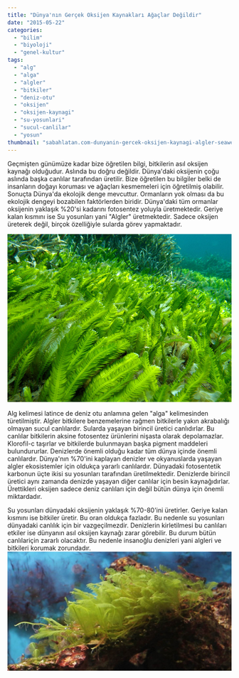 ```yaml
---
title: "Dünya'nın Gerçek Oksijen Kaynakları Ağaçlar Değildir"
date: "2015-05-22"
categories: 
  - "bilim"
  - "biyoloji"
  - "genel-kultur"
tags: 
  - "alg"
  - "alga"
  - "algler"
  - "bitkiler"
  - "deniz-otu"
  - "oksijen"
  - "oksijen-kaynagi"
  - "su-yosunlari"
  - "sucul-canlilar"
  - "yosun"
thumbnail: "sabahlatan.com-dunyanin-gercek-oksijen-kaynagi-algler-seaweed-2205570-1280.jpg"
---
```


Geçmişten günümüze kadar bize öğretilen bilgi, bitkilerin asıl oksijen kaynağı olduğudur. Aslında bu doğru değildir. Dünya'daki oksijenin çoğu aslında başka canlılar tarafından üretilir. Bize öğretilen bu bilgiler belki de insanların doğayı koruması ve ağaçları kesmemeleri için öğretilmiş olabilir. Sonuçta Dünya'da ekolojik denge mevcuttur. Ormanların yok olması da bu ekolojik dengeyi bozabilen faktörlerden biridir. Dünya'daki tüm ormanlar oksijenin yaklaşık %20'si kadarını fotosentez yoluyla üretmektedir. Geriye kalan kısmını ise Su yosunları yani "Algler" üretmektedir. Sadece oksijen üreterek değil, birçok özelliğiyle sularda görev yapmaktadır.

![Su yosunu alg](images/su-yosunu-27012015.jpg)

Alg kelimesi latince de deniz otu anlamına gelen "alga" kelimesinden türetilmiştir. Algler bitkilere benzemelerine rağmen bitkilerle yakın akrabalığı olmayan sucul canlılardır. Sularda yaşayan birincil üretici canlıdırlar. Bu canlılar bitkilerin aksine fotosentez ürünlerini nişasta olarak depolamazlar. Klorofil-c taşırlar ve bitkilerde bulunmayan başka pigment maddeleri bulundururlar. Denizlerde önemli olduğu kadar tüm dünya içinde önemli canlılardır. Dünya'nın %70'ini kaplayan denizler ve okyanuslarda yaşayan algler ekosistemler için oldukça yararlı canlılardır. Dünyadaki fotosentetik karbonun üçte ikisi su yosunları tarafından üretilmektedir. Denizlerde birincil üretici aynı zamanda denizde yaşayan diğer canlılar için besin kaynağıdırlar. Ürettikleri oksijen sadece deniz canlıları için değil bütün dünya için önemli miktardadır.

Su yosunları dünyadaki oksijenin yaklaşık %70-80'ini üretirler. Geriye kalan kısmını ise bitkiler üretir. Bu oran oldukça fazladır. Bu nedenle su yosunları dünyadaki canlılık için bir vazgeçilmezdir. Denizlerin kirletilmesi bu canlıları etkiler ise dünyanın asıl oksijen kaynağı zarar görebilir. Bu durum bütün canlılariçin zararlı olacaktır. Bu nedenle insanoğlu denizleri yani algleri ve bitkileri korumak zorundadır.![Yeşil alg](images/green-macro-algae.jpg)
